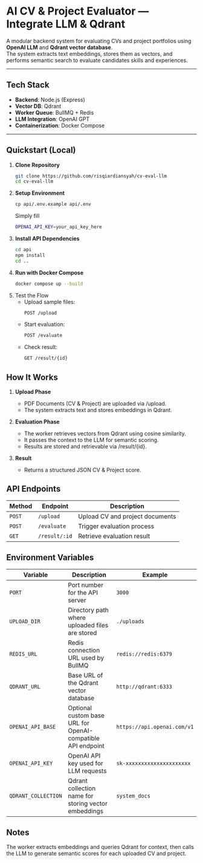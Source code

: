 # AI CV & Project Evaluator — Integrate LLM & Qdrant

A modular backend system for evaluating CVs and project portfolios using **OpenAI LLM** and **Qdrant vector database**.  
The system extracts text embeddings, stores them as vectors, and performs semantic search to evaluate candidates skills and experiences.

---

## Tech Stack

- **Backend**: Node.js (Express)
- **Vector DB**: Qdrant
- **Worker Queue**: BullMQ + Redis
- **LLM Integration**: OpenAI GPT
- **Containerization**: Docker Compose

---

## Quickstart (Local)

1. **Clone Repository**
   ```bash
   git clone https://github.com/risqiardiansyah/cv-eval-llm
   cd cv-eval-llm
2. **Setup Environment**    
   ```bash
   cp api/.env.example api/.env
   ```
   Simply fill
   ```bash
   OPENAI_API_KEY=your_api_key_here
4. **Install API Dependencies**
   ```bash
   cd api
   npm install
   cd ..
5. **Run with Docker Compose**
   ```bash
   docker compose up --build
6. Test the Flow
   - Upload sample files:
     ```bash
     POST /upload
   - Start evaluation:
     ```bash
     POST /evaluate
   - Check result:
     ```bash
     GET /result/{id}

## How It Works
1. **Upload Phase**
   - PDF Documents (CV & Project) are uploaded via /upload.
   - The system extracts text and stores embeddings in Qdrant.

2. **Evaluation Phase**
   - The worker retrieves vectors from Qdrant using cosine similarity.
   - It passes the context to the LLM for semantic scoring.
   - Results are stored and retrievable via /result/{id}.
     
3. **Result**
   - Returns a structured JSON CV & Project score.
  
## API Endpoints
| Method | Endpoint      | Description                    |
| ------ | ------------- | ------------------------------ |
| `POST` | `/upload`     | Upload CV and project documents |
| `POST` | `/evaluate`   | Trigger evaluation process     |
| `GET`  | `/result/:id` | Retrieve evaluation result     |

## Environment Variables
| Variable            | Description                                                 | Example                                    |
| ------------------- | ----------------------------------------------------------- | ------------------------------------------ |
| `PORT`              | Port number for the API server                              | `3000`                                     |
| `UPLOAD_DIR`        | Directory path where uploaded files are stored              | `./uploads`                                |
| `REDIS_URL`         | Redis connection URL used by BullMQ                         | `redis://redis:6379`                       |
| `QDRANT_URL`        | Base URL of the Qdrant vector database                      | `http://qdrant:6333`                       |
| `OPENAI_API_BASE`   | Optional custom base URL for OpenAI-compatible API endpoint | `https://api.openai.com/v1`                |
| `OPENAI_API_KEY`    | OpenAI API key used for LLM requests                        | `sk-xxxxxxxxxxxxxxxxxxxxx`                 |
| `QDRANT_COLLECTION` | Qdrant collection name for storing vector embeddings        | `system_docs`                              |

## Notes
The worker extracts embeddings and queries Qdrant for context,
then calls the LLM to generate semantic scores for each uploaded CV and project.
